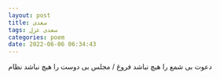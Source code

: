 ```yaml
---
layout: post
title: سعدی
tags: سعدی غزل
categories: poem
date: 2022-06-06 06:34:43
---
```


دعوت بی شمع را هیچ نباشد فروغ / مجلس بی دوست را هیچ نباشد نظام

